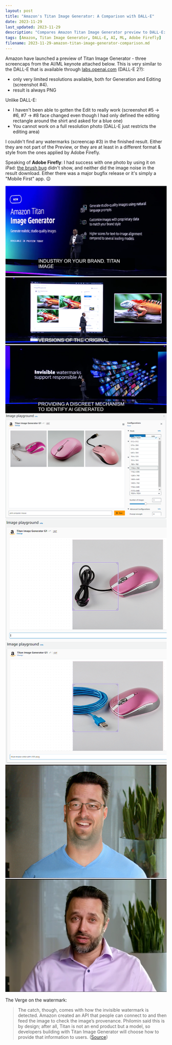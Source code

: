 ```yaml
---
layout: post
title: "Amazon's Titan Image Generator: A Comparison with DALL-E"
date: 2023-11-29
last_updated: 2023-11-29
description: "Compares Amazon Titan Image Generator preview to DALL·E: resolution limits, PNG outputs, editing quirks, watermark style, and mobile vs desktop behavior."
tags: [Amazon, Titan Image Generator, DALL-E, AI, ML, Adobe Firefly]
filename: 2023-11-29-amazon-titan-image-generator-comparison.md
---
```


Amazon have launched a preview of Titan Image Generator - three screencaps from the AI/ML keynote attached below. This is very similar to the DALL-E that is available through [labs.openai.com](http://labs.openai.com) (DALL-E 2?):

- only very limited resolutions available, both for Generation and Editing (screenshot #4).
- result is always PNG

Unlike DALL-E:

- I haven't been able to gotten the Edit to really work (screenshot #5 -> #6, #7 -> #8 face changed even though I had only defined the editing rectangle around the shirt and asked for a blue one)
- You cannot work on a full resolution photo (DALL-E just restricts the editing area)

I couldn't find any watermarks (screencap #3) in the finished result. Either they are not part of the Preview, or they are at least in a different format & style from the ones applied by Adobe Firefly.

Speaking of **Adobe Firefly**: I had success with one photo by using it on iPad: [the brush bug](/adobe-firefly-case-study) didn't show, and neither did the image noise in the result download. Either there was a major bugfix release or it's simply a "Mobile First" app. 😉

![Screenshot #1](assets/img/Screenshot%202023-11-29%20175139.png) \
![Screenshot #7](assets/img/Screenshot%202023-11-29%20175337.png) \
![Screenshot #7](assets/img/Screenshot%202023-11-29%20175234.png) \
![Screenshot #6](assets/img/image%20(20).png) \
![Screenshot #5](assets/img/Screenshot%202023-11-29%20194413.png) \
![Screenshot #4](assets/img/Screenshot%202023-11-29%20194537.png) \
![Screenshot #2](assets/img/generatedImage%20(1).png) \
![Screenshot #3](assets/img/Screenshot%202023-11-29%20191046.png)

The Verge on the watermark:
> The catch, though, comes with how the invisible watermark is detected. Amazon created an API that people can connect to and then feed the image to check the image’s provenance. Philomin said this is by design; after all, Titan is not an end product but a model, so developers building with Titan Image Generator will choose how to provide that information to users.
([Source](https://www.theverge.com/2023/11/29/23980697/amazon-ai-image-model-watermark-copyright))